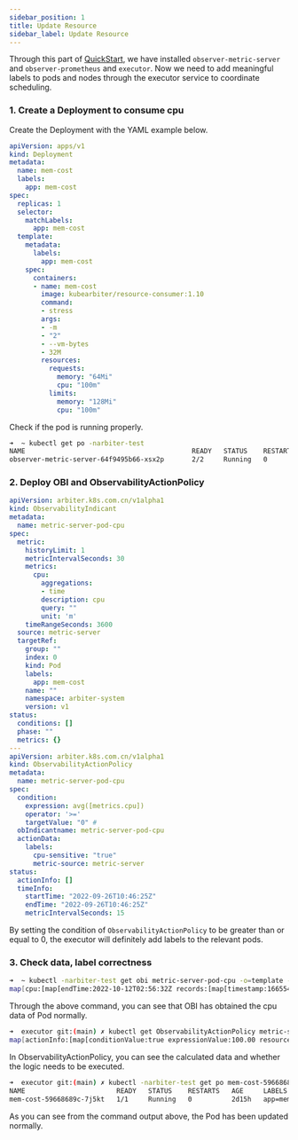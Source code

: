 ```yaml
---
sidebar_position: 1
title: Update Resource
sidebar_label: Update Resource
---
```

Through this part of [QuickStart](../Quick%20Start/install.md), we have installed `observer-metric-server` and `observer-prometheus` and `executor`. Now we need to add meaningful labels to pods and nodes through the executor service to coordinate scheduling.

### 1. Create a Deployment to consume cpu

Create the Deployment with the YAML example below.

```yaml
apiVersion: apps/v1
kind: Deployment
metadata:
  name: mem-cost
  labels:
    app: mem-cost
spec:
  replicas: 1
  selector:
    matchLabels:
      app: mem-cost
  template:
    metadata:
      labels:
        app: mem-cost
    spec:
      containers:
      - name: mem-cost
        image: kubearbiter/resource-consumer:1.10
        command:
        - stress
        args:
        - -m
        - "2"
        - --vm-bytes
        - 32M
        resources:
          requests:
            memory: "64Mi"
            cpu: "100m"
          limits:
            memory: "128Mi"
            cpu: "100m"
```

Check if the pod is running properly.
```bash
➜  ~ kubectl get po -narbiter-test
NAME                                          READY   STATUS    RESTARTS   AGE
observer-metric-server-64f9495b66-xsx2p       2/2     Running   0          1m
```

### 2. Deploy OBI and ObservabilityActionPolicy
```yaml
apiVersion: arbiter.k8s.com.cn/v1alpha1
kind: ObservabilityIndicant
metadata:
  name: metric-server-pod-cpu
spec:
  metric:
    historyLimit: 1
    metricIntervalSeconds: 30
    metrics:
      cpu:
        aggregations:
        - time
        description: cpu
        query: ""
        unit: 'm'
    timeRangeSeconds: 3600
  source: metric-server
  targetRef:
    group: ""
    index: 0
    kind: Pod
    labels:
      app: mem-cost
    name: ""
    namespace: arbiter-system
    version: v1
status:
  conditions: []
  phase: ""
  metrics: {}
---
apiVersion: arbiter.k8s.com.cn/v1alpha1
kind: ObservabilityActionPolicy
metadata:
  name: metric-server-pod-cpu
spec:
  condition:
    expression: avg([metrics.cpu])
    operator: '>='
    targetValue: "0" # 
  obIndicantname: metric-server-pod-cpu
  actionData:
    labels:
      cpu-sensitive: "true"
      metric-source: metric-server
status:
  actionInfo: []
  timeInfo:
    startTime: "2022-09-26T10:46:25Z"
    endTime: "2022-09-26T10:46:25Z"
    metricIntervalSeconds: 15
```
By setting the condition of `ObservabilityActionPolicy` to be greater than or equal to 0, the executor will definitely add labels to the relevant pods.

### 3. Check data, label correctness
```bash
➜  ~ kubectl -narbiter-test get obi metric-server-pod-cpu -o=template --template={{.status.metrics}}
map[cpu:[map[endTime:2022-10-12T02:56:32Z records:[map[timestamp:1665543392742 value:100.000]] startTime:2022-10-12T02:56:02Z targetItem:mem-cost-59668689c-7j5kt unit:m]]]
```

Through the above command, you can see that OBI has obtained the cpu data of Pod normally.

```bash
➜  executor git:(main) ✗ kubectl get ObservabilityActionPolicy metric-server-pod-cpu -narbiter-test -o=template --template={{.status}}
map[actionInfo:[map[conditionValue:true expressionValue:100.00 resourceName:mem-cost-59668689c-7j5kt]] timeInfo:map[endTime:2022-09-26T10:46:25Z metricIntervalSeconds:15 startTime:2022-09-26T10:46:25Z]]
```

In ObservabilityActionPolicy, you can see the calculated data and whether the logic needs to be executed.


```bash
➜  executor git:(main) ✗ kubectl -narbiter-test get po mem-cost-59668689c-7j5kt --show-labels
NAME                       READY   STATUS    RESTARTS   AGE     LABELS
mem-cost-59668689c-7j5kt   1/1     Running   0          2d15h   app=mem-cost,metric-server-pod-cpu=sensitive,pod-template-hash=59668689c
```

As you can see from the command output above, the Pod has been updated normally.
